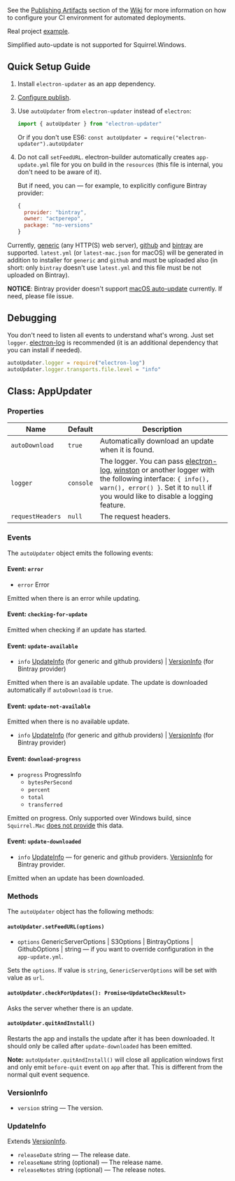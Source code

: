 See the [Publishing Artifacts](https://github.com/electron-userland/electron-builder/wiki/Publishing-Artifacts) section of the [Wiki](https://github.com/electron-userland/electron-builder/wiki) for more information on how to configure your CI environment for automated deployments.

Real project [example](https://github.com/develar/onshape-desktop-shell/blob/master/src/AppUpdater.ts).

Simplified auto-update is not supported for Squirrel.Windows.

## Quick Setup Guide

1. Install `electron-updater` as an app dependency.

2. [Configure publish](https://github.com/electron-userland/electron-builder/wiki/Publishing-Artifacts#PublishConfiguration).

3. Use `autoUpdater` from `electron-updater` instead of `electron`:

    ```js
    import { autoUpdater } from "electron-updater"
    ```
    
    Or if you don't use ES6: `const autoUpdater = require("electron-updater").autoUpdater`

4. Do not call `setFeedURL`. electron-builder automatically creates `app-update.yml` file for you on build in the `resources` (this file is internal, you don't need to be aware of it). 
   
   But if need, you can — for example, to explicitly configure Bintray provider: 
    ```js
    {
      provider: "bintray",
      owner: "actperepo",
      package: "no-versions"
    }
    ```

Currently, [generic](https://github.com/electron-userland/electron-builder/wiki/Publishing-Artifacts#GenericServerOptions) (any HTTP(S) web server), [github](https://github.com/electron-userland/electron-builder/wiki/Publishing-Artifacts#GithubOptions) and [bintray](https://github.com/electron-userland/electron-builder/wiki/Publishing-Artifacts#BintrayOptions) are supported.
`latest.yml` (or `latest-mac.json` for macOS) will be generated in addition to installer for `generic` and `github` and must be uploaded also (in short: only `bintray` doesn't use `latest.yml` and this file must be not uploaded on Bintray).

**NOTICE**: Bintray provider doesn't support [macOS auto-update](https://github.com/electron/electron/blob/master/docs/api/auto-updater.md#macos) currently. If need, please file issue.

## Debugging

You don't need to listen all events to understand what's wrong. Just set `logger`.
[electron-log](https://github.com/megahertz/electron-log) is recommended (it is an additional dependency that you can install if needed).

```js
autoUpdater.logger = require("electron-log")
autoUpdater.logger.transports.file.level = "info"
```

## Class: AppUpdater
### Properties

Name                | Default           | Description
--------------------|-------------------|------------
`autoDownload`      | `true`            | Automatically download an update when it is found.
`logger`            | `console`         | The logger. You can pass [electron-log](https://github.com/megahertz/electron-log), [winston](https://github.com/winstonjs/winston) or another logger with the following interface: `{ info(), warn(), error() }`. Set it to `null` if you would like to disable a logging feature.
`requestHeaders`    | `null`            | The request headers.

### Events

The `autoUpdater` object emits the following events:

#### Event: `error`

* `error` Error

Emitted when there is an error while updating.

#### Event: `checking-for-update`

Emitted when checking if an update has started.

#### Event: `update-available`

* `info` [UpdateInfo](#updateinfo) (for generic and github providers) | [VersionInfo](#versioninfo) (for Bintray provider)

Emitted when there is an available update. The update is downloaded automatically if `autoDownload` is `true`.

#### Event: `update-not-available`

Emitted when there is no available update.

* `info` [UpdateInfo](#updateinfo) (for generic and github providers) | [VersionInfo](#versioninfo) (for Bintray provider)

#### Event: `download-progress`
* `progress` ProgressInfo
  * `bytesPerSecond`
  * `percent`
  * `total`
  * `transferred`

Emitted on progress. Only supported over Windows build, since `Squirrel.Mac` [does not provide](https://github.com/electron-userland/electron-builder/issues/1167) this data.

#### Event: `update-downloaded`

* `info` [UpdateInfo](#updateinfo) — for generic and github providers. [VersionInfo](#versioninfo) for Bintray provider.

Emitted when an update has been downloaded.

### Methods

The `autoUpdater` object has the following methods:

#### `autoUpdater.setFeedURL(options)`

* `options` GenericServerOptions | S3Options | BintrayOptions | GithubOptions | string — if you want to override configuration in the `app-update.yml`.

Sets the `options`. If value is `string`, `GenericServerOptions` will be set with value as `url`.

#### `autoUpdater.checkForUpdates(): Promise<UpdateCheckResult>`

Asks the server whether there is an update.

#### `autoUpdater.quitAndInstall()`

Restarts the app and installs the update after it has been downloaded. It
should only be called after `update-downloaded` has been emitted.

**Note:** `autoUpdater.quitAndInstall()` will close all application windows first and only emit `before-quit` event on `app` after that.
This is different from the normal quit event sequence.

### VersionInfo

* `version` string — The version.

### UpdateInfo

Extends [VersionInfo](#versioninfo).

* `releaseDate` string — The release date.
* `releaseName` string (optional) — The release name.
* `releaseNotes` string (optional) — The release notes.

